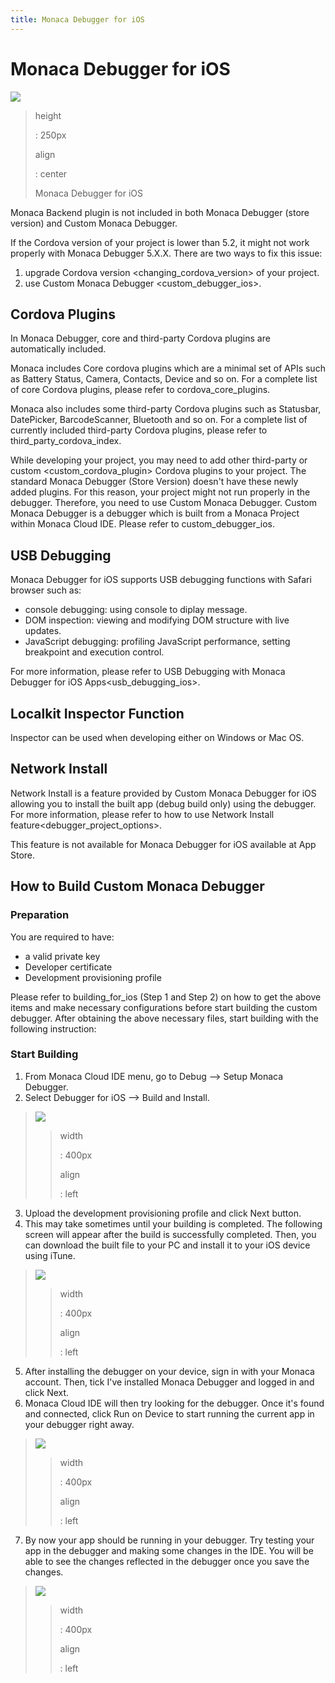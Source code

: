 ```yaml
---
title: Monaca Debugger for iOS
---
```


Monaca Debugger for iOS
=======================

![](images/debugger_ios/1.png)

> height
>
> :   250px
>
> align
>
> :   center
>
> Monaca Debugger for iOS

<div class="admonition note">

Monaca Backend plugin is not included in both Monaca Debugger (store
version) and Custom Monaca Debugger.

</div>

<div class="admonition note">

If the Cordova version of your project is lower than 5.2, it might not
work properly with Monaca Debugger 5.X.X. There are two ways to fix this
issue:

1.  upgrade Cordova version &lt;changing\_cordova\_version&gt; of your
    project.
2.  use Custom Monaca Debugger &lt;custom\_debugger\_ios&gt;.

</div>

Cordova Plugins
---------------

In Monaca Debugger, core and third-party Cordova plugins are
automatically included.

Monaca includes Core cordova plugins which are a minimal set of APIs
such as Battery Status, Camera, Contacts, Device and so on. For a
complete list of core Cordova plugins, please refer to
cordova\_core\_plugins.

Monaca also includes some third-party Cordova plugins such as Statusbar,
DatePicker, BarcodeScanner, Bluetooth and so on. For a complete list of
currently included third-party Cordova plugins, please refer to
third\_party\_cordova\_index.

While developing your project, you may need to add other third-party or
custom &lt;custom\_cordova\_plugin&gt; Cordova plugins to your project.
The standard Monaca Debugger (Store Version) doesn't have these newly
added plugins. For this reason, your project might not run properly in
the debugger. Therefore, you need to use Custom Monaca Debugger. Custom
Monaca Debugger is a debugger which is built from a Monaca Project
within Monaca Cloud IDE. Please refer to custom\_debugger\_ios.

USB Debugging
-------------

Monaca Debugger for iOS supports USB debugging functions with Safari
browser such as:

-   console debugging: using console to diplay message.
-   DOM inspection: viewing and modifying DOM structure with live
    updates.
-   JavaScript debugging: profiling JavaScript performance, setting
    breakpoint and execution control.

For more information, please refer to
USB Debugging with Monaca Debugger for iOS Apps&lt;usb\_debugging\_ios&gt;.

Localkit Inspector Function
---------------------------

Inspector can be used when developing either on Windows or Mac OS.

Network Install
---------------

Network Install is a feature provided by Custom Monaca Debugger for iOS
allowing you to install the built app (debug build only) using the
debugger. For more information, please refer to
how to use Network Install feature&lt;debugger\_project\_options&gt;.

<div class="admonition note">

This feature is not available for Monaca Debugger for iOS available at
App Store.

</div>

How to Build Custom Monaca Debugger
-----------------------------------

### Preparation

You are required to have:

-   a valid private key
-   Developer certificate
-   Development provisioning profile

Please refer to building\_for\_ios (Step 1 and Step 2) on how to get the
above items and make necessary configurations before start building the
custom debugger. After obtaining the above necessary files, start
building with the following instruction:

### Start Building

1.  From Monaca Cloud IDE menu, go to
    Debug --&gt; Setup Monaca Debugger.
2.  Select Debugger for iOS --&gt; Build and Install.

> ![](images/debugger_ios/2.png)
>
> > width
> >
> > :   400px
> >
> > align
> >
> > :   left
> >
3.  Upload the development provisioning profile and click Next button.
4.  This may take sometimes until your building is completed. The
    following screen will appear after the build is successfully
    completed. Then, you can download the built file to your PC and
    install it to your iOS device using iTune.

> ![](images/debugger_ios/3.png)
>
> > width
> >
> > :   400px
> >
> > align
> >
> > :   left
> >
5.  After installing the debugger on your device, sign in with your
    Monaca account. Then, tick
    I've installed Monaca Debugger and logged in and click Next.
6.  Monaca Cloud IDE will then try looking for the debugger. Once it's
    found and connected, click Run on Device to start running the
    current app in your debugger right away.

> ![](images/debugger_ios/4.png)
>
> > width
> >
> > :   400px
> >
> > align
> >
> > :   left
> >
7.  By now your app should be running in your debugger. Try testing your
    app in the debugger and making some changes in the IDE. You will be
    able to see the changes reflected in the debugger once you save the
    changes.

> ![](images/debugger_ios/5.png)
>
> > width
> >
> > :   400px
> >
> > align
> >
> > :   left
> >

